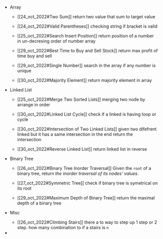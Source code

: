* Array 
	* [[24_oct_2022#Two Sum]]
		return two value that sum to target value 
		
	* [[24_oct_2022#Valid Parentheses]]
		checking string if bracket is valid
		
	* [[25_oct_2022#Search Insert Position]]
		return position of a number in un-decresing order of number array
		
	* [[29_oct_2022#Best Time to Buy and Sell Stock]]
		return max profit of time buy and sell
		
	* [[29_oct_2022#Single Number]]
		search in the array if any number is unique
	* [[30_oct_2022#Majority Element]]
		return majority element in array
	
* Linked List
	* [[25_oct_2022#Merge Two Sorted Lists]]
		merging two node by arrange in order
		
	* [[30_oct_2022#Linked List Cycle]]
		check if a linked is having loop or cycle
		
	* [[30_oct_2022#Intersection of Two Linked Lists]]
		given two difefrent linked but it has a same intersection in the end 
		return the intersection
	
	* [[30_oct_2022#Reverse Linked List]]
		return linked list in reverse
		
* Binary Tree
	* [[26_oct_2022#Binary Tree Inorder Traversal]]
		Given the `root` of a binary tree, return _the inorder traversal of its nodes' values_.
		
	* [[27_oct_2022#Symmetric Tree]]
		check if binary tree is symetrical on its root
		
	* [[29_oct_2022#Maximum Depth of Binary Tree]]
		return the maximal depth of a binary tree
		
* Misc
	* [[26_oct_2022#Climbing Stairs]]
		there a to way to step up 1 step or 2 step. how many combination to if a stairs is `n`
* 